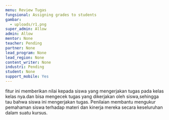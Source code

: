 ```yaml
---
menu: Review Tugas
fungsional: Assigning grades to students
gambar:
  - uploads/r1.png
super_admin: Allow
admin: Allow
mentor: None
teacher: Pending
partner: None
lead_program: None
lead_region: None
content_writer: None
industri: Pending
student: None
support_mobile: Yes
---
```

f﻿itur ini memberikan nilai kepada siswa yang mengerjakan tugas pada kelas kelas nya.dan bisa mengecek tugas yang dikerjakan oleh siswa,sehingga tau bahwa siswa ini mengerjakan tugas. Penilaian membantu mengukur pemahaman siswa terhadap materi dan kinerja mereka secara keseluruhan dalam suatu kursus.